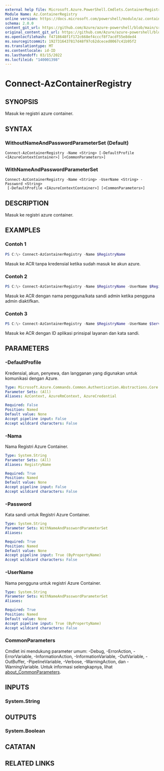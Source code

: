 ```yaml
---
external help file: Microsoft.Azure.PowerShell.Cmdlets.ContainerRegistry.dll-Help.xml
Module Name: Az.ContainerRegistry
online version: https://docs.microsoft.com/powershell/module/az.containerregistry/connect-azcontainerregistry
schema: 2.0.0
content_git_url: https://github.com/Azure/azure-powershell/blob/main/src/ContainerRegistry/ContainerRegistry/help/Connect-AzContainerRegistry.md
original_content_git_url: https://github.com/Azure/azure-powershell/blob/main/src/ContainerRegistry/ContainerRegistry/help/Connect-AzContainerRegistry.md
ms.openlocfilehash: f4718648f1f172c668ef4cccf8f7acdf55e8ded4
ms.sourcegitcommit: 1927316437817d48f97c62dceced0067c41b95f2
ms.translationtype: MT
ms.contentlocale: id-ID
ms.lasthandoff: 03/15/2022
ms.locfileid: "140001398"
---
```

# Connect-AzContainerRegistry

## SYNOPSIS
Masuk ke registri azure container.

## SYNTAX

### WithoutNameAndPasswordParameterSet (Default)
```
Connect-AzContainerRegistry -Name <String> [-DefaultProfile <IAzureContextContainer>] [<CommonParameters>]
```

### WithNameAndPasswordParameterSet
```
Connect-AzContainerRegistry -Name <String> -UserName <String> -Password <String>
 [-DefaultProfile <IAzureContextContainer>] [<CommonParameters>]
```

## DESCRIPTION
Masuk ke registri azure container.

## EXAMPLES

### Contoh 1
```powershell
PS C:\> Connect-AzContainerRegistry -Name $RegistryName
```

Masuk ke ACR tanpa kredensial ketika sudah masuk ke akun azure.

### Contoh 2
```powershell
PS C:\> Connect-AzContainerRegistry -Name $RegistryName -UserName $RegistryName -Password $AdminPassWord
```

Masuk ke ACR dengan nama pengguna/kata sandi admin ketika pengguna admin diaktifkan.

### Contoh 3
```powershell
PS C:\> Connect-AzContainerRegistry -Name $RegistryName -UserName $ServicePrincipal -Password $ServicePrincipalPassword
```

Masuk ke ACR dengan ID aplikasi prinsipal layanan dan kata sandi.

## PARAMETERS

### -DefaultProfile
Kredensial, akun, penyewa, dan langganan yang digunakan untuk komunikasi dengan Azure.

```yaml
Type: Microsoft.Azure.Commands.Common.Authentication.Abstractions.Core.IAzureContextContainer
Parameter Sets: (All)
Aliases: AzContext, AzureRmContext, AzureCredential

Required: False
Position: Named
Default value: None
Accept pipeline input: False
Accept wildcard characters: False
```

### -Nama
Nama Registri Azure Container.

```yaml
Type: System.String
Parameter Sets: (All)
Aliases: RegistryName

Required: True
Position: Named
Default value: None
Accept pipeline input: False
Accept wildcard characters: False
```

### -Password
Kata sandi untuk Registri Azure Container.

```yaml
Type: System.String
Parameter Sets: WithNameAndPasswordParameterSet
Aliases:

Required: True
Position: Named
Default value: None
Accept pipeline input: True (ByPropertyName)
Accept wildcard characters: False
```

### -UserName
Nama pengguna untuk registri Azure Container.

```yaml
Type: System.String
Parameter Sets: WithNameAndPasswordParameterSet
Aliases:

Required: True
Position: Named
Default value: None
Accept pipeline input: True (ByPropertyName)
Accept wildcard characters: False
```

### CommonParameters
Cmdlet ini mendukung parameter umum: -Debug, -ErrorAction, -ErrorVariable, -InformationAction, -InformationVariable, -OutVariable, -OutBuffer, -PipelineVariable, -Verbose, -WarningAction, dan -WarningVariable. Untuk informasi selengkapnya, lihat [about_CommonParameters](http://go.microsoft.com/fwlink/?LinkID=113216).

## INPUTS

### System.String

## OUTPUTS

### System.Boolean

## CATATAN

## RELATED LINKS
